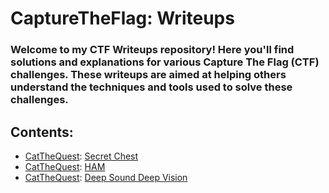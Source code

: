 # CaptureTheFlag: Writeups
### Welcome to my CTF Writeups repository! Here you'll find solutions and explanations for various Capture The Flag (CTF) challenges. These writeups are aimed at helping others understand the techniques and tools used to solve these challenges.

## Contents: 
- [CatTheQuest](https://github.com/xtasy94/CTFW/tree/main/CatTheQuest): [Secret Chest](https://github.com/xtasy94/CTFW/blob/main/CatTheQuest/Secret%20Chest/Secret_Chest.md)
- [CatTheQuest](https://github.com/xtasy94/CTFW/tree/main/CatTheQuest): [HAM](https://github.com/xtasy94/CTFW/blob/main/CatTheQuest/HAM/HAM.md)
- [CatTheQuest](https://github.com/xtasy94/CTFW/tree/main/CatTheQuest): [Deep Sound Deep Vision](https://github.com/xtasy94/CTFW/blob/main/CatTheQuest/Deep%20Sound%20Deep%20VIsion%20/DeepSoundDeepVision.md)
